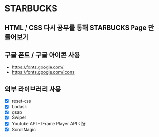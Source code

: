 # STARBUCKS
## HTML / CSS 다시 공부를 통해 STARBUCKS Page 만들어보기


## 구글 폰트 / 구글 아이콘 사용
- https://fonts.google.com/
- https://fonts.google.com/icons

## 외부 라이브러리 사용
- [x] reset-css
- [x] Lodash
- [x] gsap
- [x] Swiper
- [x] Youtube API - IFrame Player API 이용
- [x] ScrollMagic